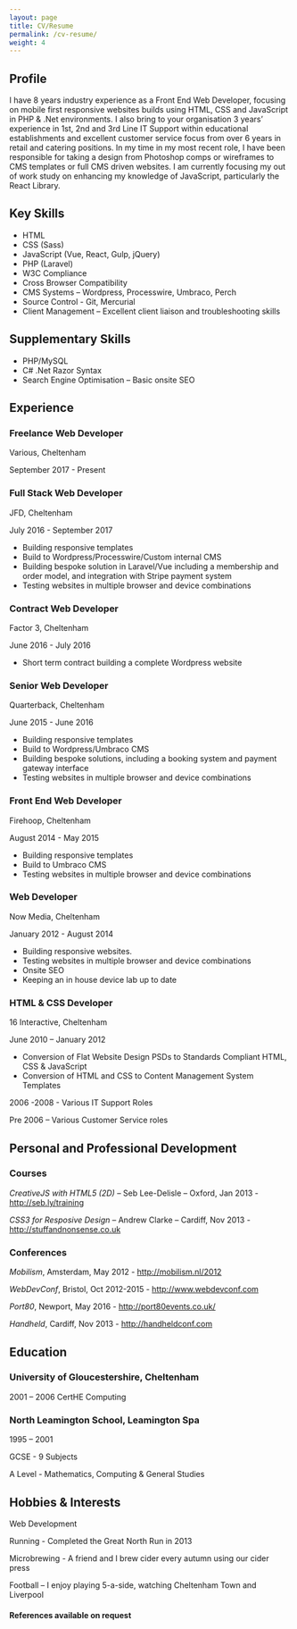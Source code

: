 ```yaml
---
layout: page
title: CV/Resume
permalink: /cv-resume/
weight: 4
---
```


## Profile
I have 8 years industry experience as a Front End Web Developer, focusing on mobile first responsive websites builds using HTML, CSS and JavaScript in PHP & .Net environments. I also bring to your organisation 3 years’ experience in 1st, 2nd and 3rd Line IT Support within educational establishments and excellent customer service focus from over 6 years in retail and catering positions. In my time in my most recent role, I have been responsible for taking a design from Photoshop comps or wireframes to CMS templates or full CMS driven websites. I am currently focusing my out of work study on enhancing my knowledge of JavaScript, particularly the React Library.

## Key Skills
- HTML
- CSS (Sass)
- JavaScript (Vue, React, Gulp, jQuery)
- PHP (Laravel)
- W3C Compliance
- Cross Browser Compatibility
- CMS Systems – Wordpress, Processwire, Umbraco, Perch
- Source Control - Git, Mercurial
- Client Management – Excellent client liaison and troubleshooting skills

## Supplementary Skills
- PHP/MySQL
- C# .Net Razor Syntax
- Search Engine Optimisation – Basic onsite SEO  

## Experience

### Freelance Web Developer
Various, Cheltenham

September 2017 - Present

### Full Stack Web Developer
JFD, Cheltenham

July 2016 - September 2017

- Building responsive templates
- Build to Wordpress/Processwire/Custom internal CMS
- Building bespoke solution in Laravel/Vue including a membership and order model, and integration with Stripe payment system
- Testing websites in multiple browser and device combinations

### Contract Web Developer
Factor 3, Cheltenham

June 2016 - July 2016

- Short term contract building a complete Wordpress website

### Senior Web Developer
Quarterback, Cheltenham

June 2015 - June 2016

- Building responsive templates
- Build to Wordpress/Umbraco CMS
- Building bespoke solutions, including a booking system and payment gateway interface
- Testing websites in multiple browser and device combinations

### Front End Web Developer
Firehoop, Cheltenham

August 2014 - May 2015

- Building responsive templates
- Build to Umbraco CMS
- Testing websites in multiple browser and device combinations

### Web Developer
Now Media, Cheltenham

January 2012 - August 2014

- Building responsive websites.
- Testing websites in multiple browser and device combinations
- Onsite SEO
- Keeping an in house device lab up to date 

### HTML & CSS Developer
16 Interactive, Cheltenham

June 2010 – January 2012

- Conversion of Flat Website Design PSDs to Standards Compliant HTML, CSS & JavaScript
- Conversion of HTML and CSS to Content Management System Templates

2006 -2008 - Various IT Support Roles

Pre 2006 – Various Customer Service roles

## Personal and Professional Development

### Courses

*CreativeJS with HTML5 (2D)* – Seb Lee-Delisle – Oxford, Jan 2013 - http://seb.ly/training

*CSS3 for Resposive Design* – Andrew Clarke – Cardiff, Nov 2013 - http://stuffandnonsense.co.uk

### Conferences

*Mobilism*, Amsterdam, May 2012 - http://mobilism.nl/2012

*WebDevConf*, Bristol, Oct 2012-2015 - http://www.webdevconf.com

*Port80*, Newport, May 2016 - http://port80events.co.uk/

*Handheld*, Cardiff, Nov 2013 - http://handheldconf.com

## Education

### University of Gloucestershire, Cheltenham
2001 – 2006
CertHE Computing

### North Leamington School, Leamington Spa
1995 – 2001

GCSE - 9 Subjects

A Level - Mathematics, Computing & General Studies

## Hobbies & Interests
Web Development

Running - Completed the Great North Run in 2013

Microbrewing - A friend and I brew cider every autumn using our cider press

Football – I enjoy playing 5-a-side, watching Cheltenham Town and Liverpool 

#### References available on request
